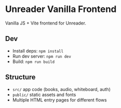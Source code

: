# Unreader Vanilla Frontend

Vanilla JS + Vite frontend for Unreader.

## Dev

- Install deps: `npm install`
- Run dev server: `npm run dev`
- Build: `npm run build`

## Structure

- `src/` app code (books, audio, whiteboard, auth)
- `public/` static assets and fonts
- Multiple HTML entry pages for different flows

